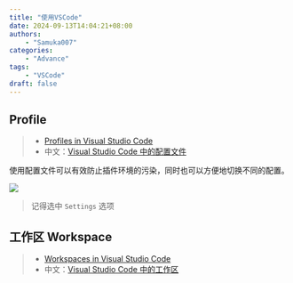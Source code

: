 ```yaml
---
title: "使用VSCode"
date: 2024-09-13T14:04:21+08:00
authors: 
    - "Samuka007"
categories:
    - "Advance"
tags:
    - "VSCode"
draft: false
---
```


## Profile

> - [Profiles in Visual Studio Code](https://code.visualstudio.com/docs/editor/profiles)
> - 中文：[Visual Studio Code 中的配置文件](https://vscode.github.net.cn/docs/editor/profiles)

使用配置文件可以有效防止插件环境的污染，同时也可以方便地切换不同的配置。

![](https://vscode.github.net.cn/assets/docs/editor/profiles/create-partial-profile-dialog.png)
> 记得选中 `Settings` 选项

## 工作区 Workspace

> - [Workspaces in Visual Studio Code](https://code.visualstudio.com/docs/editor/workspaces)
> - 中文：[Visual Studio Code 中的工作区](https://vscode.github.net.cn/docs/editor/workspaces)